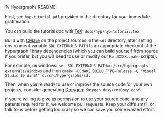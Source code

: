 % Hypergraphs README

First, see `hyp-tutorial.pdf` provided in
this directory for your immediate gratification.

You can build the tutorial doc with
[TeX](https://www.tug.org/texlive/): `docs/hyp/hyp-tutorial.tex`.

Build with [CMake](http://www.cmake.org/download/) on the project
sources in the `sdl` directory, after setting environment variable
`SDL_EXTERNALS_PATH` to an appropriate checkout of the hypergraph
library dependencies (which you can build yourself from source if you
prefer, but you will need to use or modify our `FindXXXX.cmake`
scripts).

For example, on windows: `set SDL_EXTERNALS_PATH=c:/src/hypergraphs-externals/Windows` and then `cmake -DCMAKE_BUILD_TYPE=Release -G "Visual Studio 10 Win64" c:/src/hypergraphs/sdl`

Then, when you're ready to use or improve the source code for your own
projects, consider generating [Doxygen](http://www.doxygen.org/):
`doxygen doxy/xmtDoxy.conf`.

If you're willing to give us permission to use your source code, and
any patents required for it, we welcome pull requests. Keep your diffs
small, or talk to us before getting too crazy so we can save you some
wasted effort.
